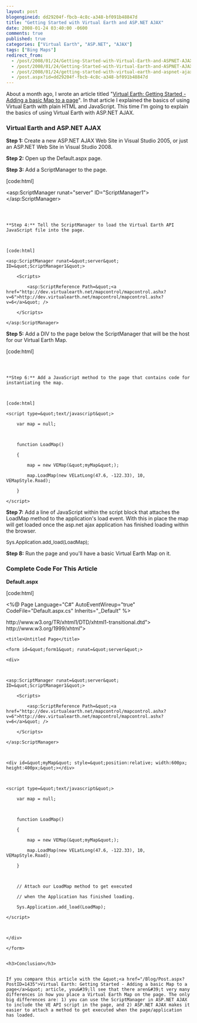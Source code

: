 ```yaml
---
layout: post
blogengineid: dd29204f-fbcb-4c8c-a348-bf091b48847d
title: "Getting Started with Virtual Earth and ASP.NET AJAX"
date: 2008-01-24 03:40:00 -0600
comments: true
published: true
categories: ["Virtual Earth", "ASP.NET", "AJAX"]
tags: ["Bing Maps"]
redirect_from: 
  - /post/2008/01/24/Getting-Started-with-Virtual-Earth-and-ASPNET-AJAX.aspx
  - /post/2008/01/24/Getting-Started-with-Virtual-Earth-and-ASPNET-AJAX
  - /post/2008/01/24/getting-started-with-virtual-earth-and-aspnet-ajax
  - /post.aspx?id=dd29204f-fbcb-4c8c-a348-bf091b48847d
---
```

<!-- more -->


About a month ago, I wrote an article titled &quot;<a href="/Blog/Post.aspx?PostID=1435">Virtual Earth: Getting Started - Adding a basic Map to a page</a>&quot;. In that article I explained the basics of using Virtual Earth with plain HTML and JavaScript. This time I&#39;m going to explain the basics of using Virtual Earth with ASP.NET AJAX. 

<h3>Virtual Earth and ASP.NET AJAX</h3>


**Step 1:** Create a new ASP.NET AJAX Web Site in Visual Studio 2005, or just an ASP.NET Web Site in Visual Studio 2008. 



**Step 2:** Open up the Default.aspx page. 



**Step 3:** Add a ScriptManager to the page. 



[code:html]

<asp:ScriptManager runat=&quot;server&quot; ID=&quot;ScriptManager1&quot;></asp:ScriptManager>

```<font size="2" color="#0000ff"></font>



**Step 4:** Tell the ScriptManager to load the Virtual Earth API JavaScript file into the page. 



[code:html]

<asp:ScriptManager runat=&quot;server&quot; ID=&quot;ScriptManager1&quot;>

    <Scripts>

        <asp:ScriptReference Path=&quot;<a href="http://dev.virtualearth.net/mapcontrol/mapcontrol.ashx?v=6">http://dev.virtualearth.net/mapcontrol/mapcontrol.ashx?v=6</a>&quot; />

    </Scripts>

</asp:ScriptManager>

```



**Step 5:** Add a DIV to the page below the ScriptManager that will be the host for our Virtual Earth Map.



[code:html]

<div id=&quot;myMap&quot; style=&quot;position:relative; width:600px; height:400px;&quot;></div>

```



**Step 6:** Add a JavaScript method to the page that contains code for instantiating the map.



[code:html]

<script type=&quot;text/javascript&quot;>

    var map = null;



    function LoadMap()

    {

        map = new VEMap(&quot;myMap&quot;);

        map.LoadMap(new VELatLong(47.6, -122.33), 10, VEMapStyle.Road);

    }

</script>

```



**Step 7:** Add a line of JavaScript within the script block that attaches the LoadMap method to the application&#39;s load event. With this in place the map will get loaded once the asp.net ajax application has finished loading within the browser. 

<font size="2">


Sys.Application.add_load(LoadMap); 

</font>


**Step 8:** Run the page and you&#39;ll have a basic Virtual Earth Map on it. 

<h3>Complete Code For This Article</h3>


**Default.aspx** 



[code:html]

<%@ Page Language=&quot;C#&quot; AutoEventWireup=&quot;true&quot;  CodeFile=&quot;Default.aspx.cs&quot; Inherits=&quot;_Default&quot; %> 



<!DOCTYPE html PUBLIC &quot;-//W3C//DTD XHTML 1.0 Transitional//EN&quot; &quot;<a href="http://www.w3.org/TR/xhtml1/DTD/xhtml1-transitional.dtd">http://www.w3.org/TR/xhtml1/DTD/xhtml1-transitional.dtd</a>&quot;> 



<html xmlns=&quot;<a href="http://www.w3.org/1999/xhtml">http://www.w3.org/1999/xhtml</a>&quot;>

<head runat=&quot;server&quot;>

    <title>Untitled Page</title>

</head>

<body>

    <form id=&quot;form1&quot; runat=&quot;server&quot;>

    <div>

    

    <asp:ScriptManager runat=&quot;server&quot; ID=&quot;ScriptManager1&quot;>

        <Scripts>

            <asp:ScriptReference Path=&quot;<a href="http://dev.virtualearth.net/mapcontrol/mapcontrol.ashx?v=6">http://dev.virtualearth.net/mapcontrol/mapcontrol.ashx?v=6</a>&quot; />

        </Scripts>

    </asp:ScriptManager>

    

    <div id=&quot;myMap&quot; style=&quot;position:relative; width:600px; height:400px;&quot;></div>

    

    <script type=&quot;text/javascript&quot;>

        var map = null;

        

        function LoadMap()

        {

            map = new VEMap(&quot;myMap&quot;);

            map.LoadMap(new VELatLong(47.6, -122.33), 10, VEMapStyle.Road);

        }

        

        // Attach our LoadMap method to get executed

        // when the Application has finished loading.

        Sys.Application.add_load(LoadMap);

    </script>

    

    </div>

    </form>

</body>

</html>

``` 

<h3>Conclusion</h3>


If you compare this article with the &quot;<a href="/Blog/Post.aspx?PostID=1435">Virtual Earth: Getting Started - Adding a basic Map to a page</a>&quot; article, you&#39;ll see that there aren&#39;t very many differences in how you place a Virtual Earth Map on the page. The only big differences are: 1) you can use the ScriptManager in ASP.NET AJAX to include the VE API script in the page, and 2) ASP.NET AJAX makes it easier to attach a method to get executed when the page/application has loaded. 


